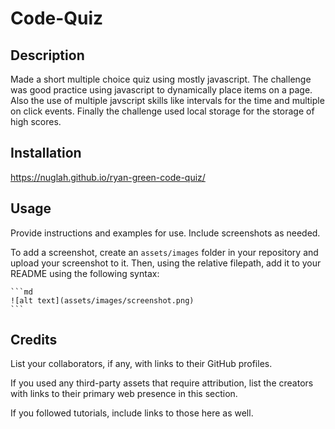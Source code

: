 # Code-Quiz

## Description

Made a short multiple choice quiz using mostly javascript. The challenge was good practice using javascript to dynamically place items on a page. Also the use of multiple javscript skills like intervals for the time and multiple on click events. Finally the challenge used local storage for the storage of high scores.

## Installation

https://nuglah.github.io/ryan-green-code-quiz/

## Usage

Provide instructions and examples for use. Include screenshots as needed.

To add a screenshot, create an `assets/images` folder in your repository and upload your screenshot to it. Then, using the relative filepath, add it to your README using the following syntax:

    ```md
    ![alt text](assets/images/screenshot.png)
    ```

## Credits

List your collaborators, if any, with links to their GitHub profiles.

If you used any third-party assets that require attribution, list the creators with links to their primary web presence in this section.

If you followed tutorials, include links to those here as well.
